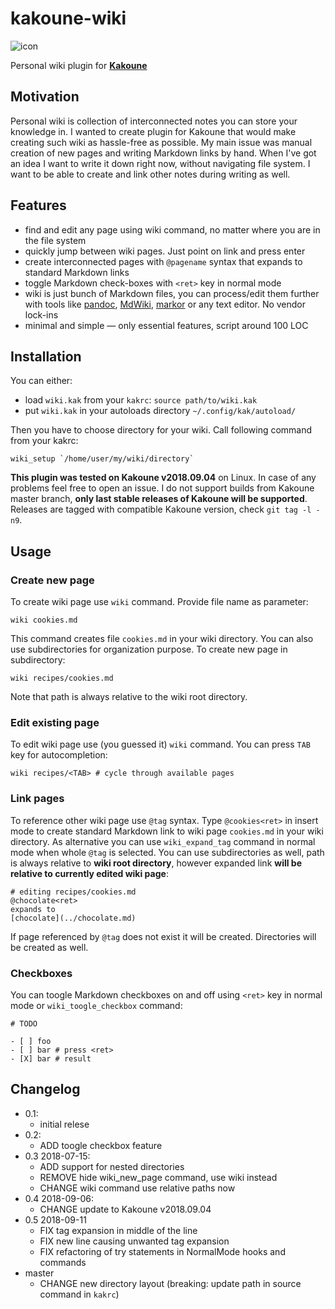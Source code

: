 # kakoune-wiki

![icon](kakoune-wiki.png)

Personal wiki plugin for [**Kakoune**](http://kakoune.org/)

## Motivation

Personal wiki is collection of interconnected notes you can store your
knowledge in. I wanted to create plugin for Kakoune that would make creating
such wiki as hassle-free as possible. My main issue was manual creation of
new pages and writing Markdown links by hand. When I've got an idea I want
to write it down right now, without navigating file system.  I want to be
able to create and link other notes during writing as well.

## Features

- find and edit any page using wiki command, no matter where you are in
the file system
- quickly jump between wiki pages. Just point on link and press enter
- create interconnected pages with `@pagename` syntax that expands to standard Markdown links
- toggle Markdown check-boxes with `<ret>` key in normal mode
- wiki is just bunch of Markdown files, you can process/edit them further
with tools like [pandoc](https://pandoc.org/),
[MdWiki](http://dynalon.github.io/mdwiki/),
[markor](https://github.com/gsantner/markor) or any text editor. No vendor lock-ins
- minimal and simple — only essential features, script around 100 LOC

## Installation

You can either:

- load `wiki.kak` from your `kakrc`: `source path/to/wiki.kak`
- put `wiki.kak` in your autoloads directory `~/.config/kak/autoload/`

Then you have to choose directory for your wiki. Call following command from
your kakrc:

```
wiki_setup `/home/user/my/wiki/directory`
```

**This plugin was tested on Kakoune v2018.09.04** on Linux. In case of
any problems feel free to open an issue. I do not support builds from
Kakoune master branch, **only last stable releases of Kakoune will be
supported**. Releases are tagged with compatible Kakoune version, check
`git tag -l -n9`.

## Usage

### Create new page

To create wiki page use `wiki` command. Provide file name as parameter:

```
wiki cookies.md
```

This command creates file `cookies.md` in your wiki directory. You can also use
subdirectories for organization purpose. To create new page in subdirectory:
```
wiki recipes/cookies.md
```

Note that path is always relative to the wiki root directory.

### Edit existing page

To edit wiki page use (you guessed it) `wiki` command. You can press `TAB` key for autocompletion:

```
wiki recipes/<TAB> # cycle through available pages
```

### Link pages

To reference other wiki page use `@tag` syntax. Type `@cookies<ret>` in insert
mode to create standard Markdown link to wiki page `cookies.md` in your wiki
directory. As alternative you can use `wiki_expand_tag` command in normal
mode when whole `@tag` is selected.  You can use subdirectories as well,
path is always relative to **wiki root directory**, however expanded link
**will be relative to currently edited wiki page**:

```
# editing recipes/cookies.md
@chocolate<ret> 
expands to
[chocolate](../chocolate.md)
```

If page referenced by `@tag` does not exist it will be created. Directories
will be created as well.

### Checkboxes

You can toogle Markdown checkboxes on and off using `<ret>` key in normal mode or `wiki_toogle_checkbox` command:

```
# TODO

- [ ] foo
- [ ] bar # press <ret>
- [X] bar # result

```

## Changelog 

- 0.1:
	- initial relese
- 0.2:
	- ADD toogle checkbox feature
- 0.3 2018-07-15:
	- ADD support for nested directories	
	- REMOVE hide wiki_new_page command, use wiki instead
	- CHANGE wiki command use relative paths now
- 0.4 2018-09-06:
	- CHANGE update to Kakoune v2018.09.04
- 0.5 2018-09-11
	- FIX tag expansion in middle of the line
	- FIX new line causing unwanted tag expansion
	- FIX refactoring of try statements in NormalMode hooks and commands
- master
    - CHANGE new directory layout (breaking: update path in source command in `kakrc`)
